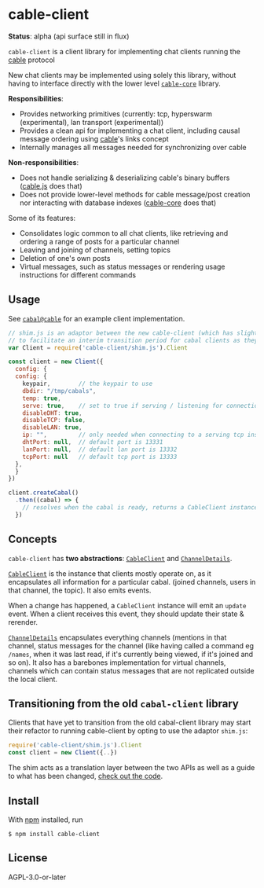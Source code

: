 <!--
SPDX-FileCopyrightText: 2023 the cabal-club authors

SPDX-License-Identifier: AGPL-3.0-or-later
-->

# cable-client

**Status**: alpha (api surface still in flux)

`cable-client` is a client library for implementing chat clients running the [cable](https://github.com/cabal-club/cable/) protocol

New chat clients may be implemented using solely this library, without having to interface
directly with the lower level [`cable-core`](https://github.com/cabal-club/cable-core.js/)
library.

**Responsibilities**:

* Provides networking primitives (currently: tcp, hyperswarm (experimental), lan transport (experimental))
* Provides a clean api for implementing a chat client, including causal message
  ordering using [cable](https://github.com/cabal-club/cable/)'s links concept
* Internally manages all messages needed for synchronizing over cable 

**Non-responsibilities**:

* Does not handle serializing & deserializing cable's binary buffers ([cable.js](https://github.com/cabal-club/cable.js) does that)
* Does not provide lower-level methods for cable message/post creation nor interacting with database indexes ([cable-core](https://github.com/cabal-club/cable-core.js/) does that)

Some of its features:

- Consolidates logic common to all chat clients, like retrieving and ordering a range of posts for a particular channel
- Leaving and joining of channels, setting topics
- Deletion of one's own posts
- Virtual messages, such as status messages or rendering usage instructions for different commands <!--and virtual channels (currently only the `!status` channel)-->

## Usage

See [`cabal@cable`](https://github.com/cabal-club/cabal-cli/) for an example client implementation.

```js
// shim.js is an adaptor between the new cable-client (which has slight changes) and the old cabal-client api
// to facilitate an interim transition period for cabal clients as they update to the cable wire protocol
var Client = require('cable-client/shim.js').Client

const client = new Client({
  config: {
  config: {
    keypair,        // the keypair to use
    dbdir: "/tmp/cabals",
    temp: true,
    serve: true,    // set to true if serving / listening for connections over tcp
    disableDHT: true,
    disableTCP: false,
    disableLAN: true,
    ip: "",         // only needed when connecting to a serving tcp instance; set ip or domain name
    dhtPort: null,  // default port is 13331
    lanPort: null,  // default lan port is 13332
    tcpPort: null   // default tcp port is 13333
  },
  }
})

client.createCabal()
  .then((cabal) => {
    // resolves when the cabal is ready, returns a CableClient instance
  })
```

## Concepts

`cable-client` has **two abstractions**:
[`CableClient`](https://github.com/cabal-club/cable-client.js/blob/master/cable-client.js) and
[`ChannelDetails`](https://github.com/cabal-club/cable-client.js/blob/master/src/channel-details.js).

[`CableClient`](https://github.com/cabal-club/cable-client.js/blob/master/cable-client.js) is the
instance that clients mostly operate on, as it encapsulates all information for a particular cabal. (joined channels,
users in that channel, the topic). It also emits events.

When a change has happened, a `CableClient` instance will emit an `update` event. When a client receives this
event, they should update their state & rerender. 

[`ChannelDetails`](https://github.com/cabal-club/cable-client.js/blob/master/src/channel-details.js)
encapsulates everything channels (mentions in that channel, status messages for the channel
(like having called a command eg `/names`, when it was last read, if it's currently being
viewed, if it's joined and so on). It also has a barebones implementation for virtual channels,
channels which can contain status messages that are not replicated outside the local client.

## Transitioning from the old `cabal-client` library
Clients that have yet to transition from the old cabal-client library may start their refactor
to running cable-client by opting to use the adaptor `shim.js`: 

```js
require('cable-client/shim.js').Client
const client = new Client({..})
```

The shim acts as a translation layer between the two APIs as well as a guide to what has been
changed, [check out the code](https://github.com/cabal-club/cable-client.js/blob/master/shim.js).

## Install

With [npm](https://npmjs.org/) installed, run

```
$ npm install cable-client
```

<!--## Developing

### Changelog

See the instructions for generating the changelog in the [cabal-core readme](https://github.com/cabal-club/cabal-core/#developing).
-->

## License

AGPL-3.0-or-later
